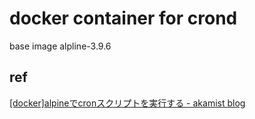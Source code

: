 # docker container for crond

base image alpline-3.9.6

## ref

[[docker]alpineでcronスクリプトを実行する - akamist blog](https://akamist.com/blog/archives/3565)